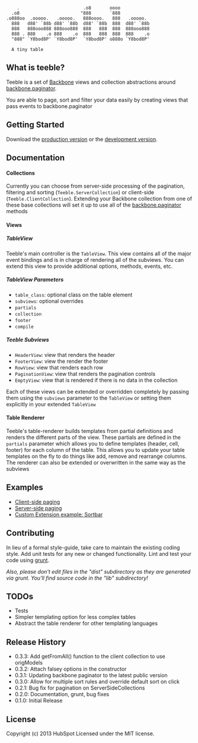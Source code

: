         .                        .o8       oooo
      .o8                       "888       `888
    .o888oo  .ooooo.   .ooooo.   888oooo.   888   .ooooo.
      888   d88' `88b d88' `88b  d88' `88b  888  d88' `88b
      888   888ooo888 888ooo888  888   888  888  888ooo888
      888 . 888    .o 888    .o  888   888  888  888    .o
      "888" `Y8bod8P' `Y8bod8P'  `Y8bod8P' o888o `Y8bod8P'

      A tiny table

## What is teeble?
Teeble is a set of [Backbone](http://backbonejs.org/) views and collection abstractions around [backbone.paginator](https://github.com/addyosmani/backbone.paginator).

You are able to page, sort and filter your data easily by creating views that pass events to backbone.paginator

## Getting Started

Download the [production version][min] or the [development version][max].

[min]: https://raw.github.com/hubspot/teeble/master/dist/teeble.min.js
[max]: https://raw.github.com/hubspot/teeble/master/dist/teeble.js

## Documentation

#### Collections
Currently you can choose from server-side processing of the pagination, filtering and sorting (`Teeble.ServerCollection`) or client-side (`Teeble.ClientCollection`). Extending your Backbone collection from one of these base collections will set it up to use all of the [backbone.paginator](https://github.com/addyosmani/backbone.paginator) methods

#### Views

##### TableView
Teeble's main controller is the `TableView`. This view contains all of the major event bindings and is in charge of rendering all of the subviews. You can extend this view to provide additional options, methods, events, etc.

##### TableView Parameters
* `table_class`: optional class on the table element
* `subviews`: optional overrides
* `partials`
* `collection`
* `footer`
* `compile`

##### Teeble Subviews
* `HeaderView`: view that renders the header
* `FooterView`: view the render the footer
* `RowView`: view that renders each row
* `PaginationView`: view that renders the pagination controls
* `EmptyView`: view that is rendered if there is no data in the collection

Each of these views can be extended or overridden completely by passing them using the `subviews` parameter to the `TableView` or setting them explicitly in your extended `TableView`

#### Table Renderer
Teeble's table-renderer builds templates from partial definitions and renders the different parts of the view. These partials are defined in the `partials` parameter which allows you to define templates (header, cell, footer) for each column of the table. This allows you to update your table templates on the fly to do things like add, remove and rearrange columns. The renderer can also be extended or overwritten in the same way as the subviews

## Examples
* [Client-side paging](http://github.hubspot.com/teeble/examples/netflix-client-paging/index.html)
* [Server-side paging](http://github.hubspot.com/teeble/examples/netflix-request-paging/index.html)
* [Custom Extension example: Sortbar](http://github.hubspot.com/teeble/examples/sortbar/index.html)

## Contributing
In lieu of a formal style-guide, take care to maintain the existing coding style. Add unit tests for any new or changed functionality. Lint and test your code using [grunt](http://gruntjs.com/).

_Also, please don't edit files in the "dist" subdirectory as they are generated via grunt. You'll find source code in the "lib" subdirectory!_

## TODOs
* Tests
* Simpler templating option for less complex tables
* Abstract the table renderer for other templating languages

## Release History
* 0.3.3: Add getFromAll() function to the client collection to use origModels
* 0.3.2: Attach falsey options in the constructor
* 0.3.1: Updating backbone paginator to the latest public version
* 0.3.0: Allow for multiple sort rules and override default sort on click
* 0.2.1: Bug fix for pagination on ServerSideCollections
* 0.2.0: Documentation, grunt, bug fixes
* 0.1.0: Initial Release

## License
Copyright (c) 2013 HubSpot
Licensed under the MIT license.
